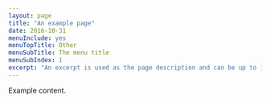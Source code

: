 ```yaml
---
layout: page
title: "An example page"
date: 2016-10-31
menuInclude: yes
menuTopTitle: Other
menuSubTitle: The menu title
menuSubIndex: 1
excerpt: "An excerpt is used as the page description and can be up to 160 characters long..."
---
```


Example content.